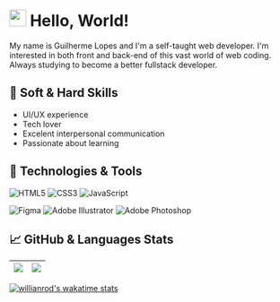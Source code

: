 # <img src="https://user-images.githubusercontent.com/86780871/163693946-63c11756-a382-49d8-be38-2907ea527b2c.gif" width="30px"> Hello, World!

My name is Guilherme Lopes and I'm a self-taught web developer. I'm interested in both front and back-end of this vast world of web coding. Always studying to become a better fullstack developer.

## 📌 Soft & Hard Skills
<ul>
  <li>UI/UX experience</li>
  <li>Tech lover</li>
  <li>Excelent interpersonal communication </li>
  <li>Passionate about learning</li>
</ul>

## 🔧 Technologies & Tools
![HTML5](https://img.shields.io/badge/html5-24292F.svg?style=for-the-badge&logo=html5&logoColor=23E34F26)
![CSS3](https://img.shields.io/badge/css3-24292F.svg?style=for-the-badge&logo=css3&logoColor=511D7A)
![JavaScript](https://img.shields.io/badge/javascript-24292F.svg?style=for-the-badge&logo=javascript&logoColor=F7DF1E)

![Figma](https://img.shields.io/badge/figma-2D3136.svg?style=for-the-badge&logo=figma&logoColor=white)
![Adobe Illustrator](https://img.shields.io/badge/adobe%20illustrator-2D3136.svg?style=for-the-badge&logo=adobe%20illustrator&logoColor=white)
![Adobe Photoshop](https://img.shields.io/badge/adobe%20photoshop-2D3136.svg?style=for-the-badge&logo=adobe%20photoshop&logoColor=white)

## &#x1f4c8; GitHub & Languages Stats

| <a href="https://github.com/guilhermxlopes/github-readme-stats"><img align="center" src="https://github-readme-stats.vercel.app/api/wakatime?username=guilhermxlopes"/></a> | <a href="https://github.com/guilhermxlopes/github-readme-stats"><img align="center" src="https://github-readme-stats.vercel.app/api/top-langs/?username=guilhermxlopes&layout=compact&hide_border=true&custom_title=Used Languages"/></a> |
| ------------- | ------------- |

[![willianrod's wakatime stats](https://github-readme-stats.vercel.app/api/wakatime?username=guilhermxlopes)](https://github.com/guilhermxlopes/github-readme-stats)


